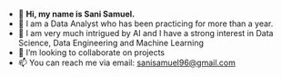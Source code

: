 - 👋 **Hi, my name is Sani Samuel.** 
- 👀 I am a Data Analyst who has been practicing for more than a year. 
- 🌱 I am very much intrigued by AI and I have a strong interest in Data Science, Data Engineering and Machine Learning
- 💞️ I’m looking to collaborate on projects 
- 📫 You can reach me via email: sanisamuel96@gmail.com 

<!---
Samshad1/Samshad1 is a ✨ special ✨ repository because its `README.md` (this file) appears on your GitHub profile.
You can click the Preview link to take a look at your changes.
--->
